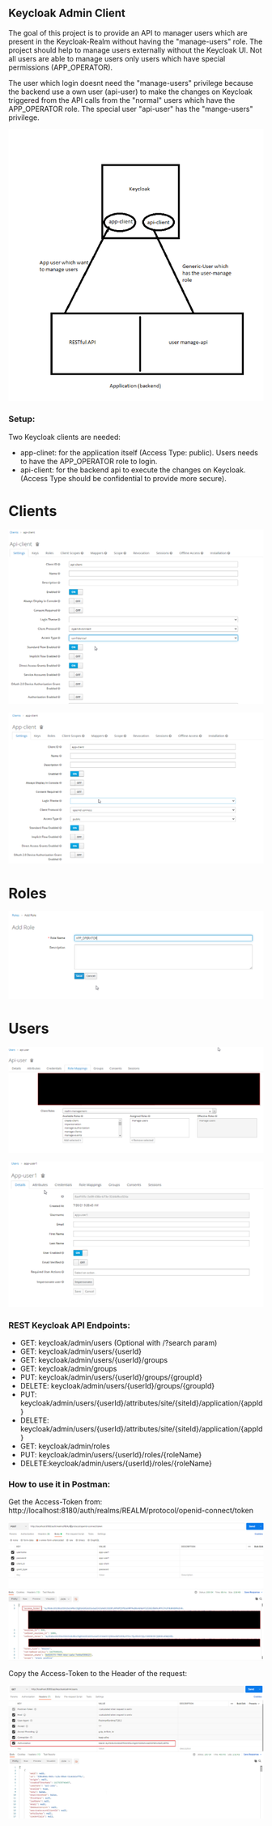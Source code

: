 ## Keycloak Admin Client
The goal of this project is to provide an API to manager users which are present in the Keycloak-Realm without having the "manage-users" role.
The project should help to manage users externally without the Keycloak UI. Not all users are able to manage users only users which have special permissions (APP_OPERATOR).

The user which login doesnt need the "manage-users" privilege because the backend use a own user (api-user) to make the changes on Keycloak triggered from the API calls from the "normal" users which have the APP_OPERATOR role.
The special user "api-user" has the "mange-users" privilege.

![Alt text](pictures/keycloak-admin-client-concept.png?raw=true)

### Setup:
Two Keycloak clients are needed:
- app-clinet: for the application itself (Access Type: public). Users needs to have the APP_OPERATOR role to login.
- api-client: for the backend api to execute the changes on Keycloak. (Access Type should be confidential to provide more secure).

# Clients

![Alt text](pictures/api-client.png?raw=true)

![Alt text](pictures/app-client.png?raw=true)

# Roles

![Alt text](pictures/app-operator-role.png?raw=true)

# Users

![Alt text](pictures/api-user.png?raw=true)

![Alt text](pictures/app-user.png?raw=true)

### REST Keycloak API Endpoints:

- GET: keycloak/admin/users (Optional with /?search param)
- GET: keycloak/admin/users/{userId}
- GET: keycloak/admin/users/{userId}/groups
- GET: keycloak/admin/groups
- PUT: keycloak/admin/users/{userId}/groups/{groupId}
- DELETE: keycloak/admin/users/{userId}/groups/{groupId}
- PUT: keycloak/admin/users/{userId}/attributes/site/{siteId}/application/{appId}
- DELETE: keycloak/admin/users/{userId}/attributes/site/{siteId}/application/{appId}
- GET: keycloak/admin/roles
- PUT: keycloak/admin/users/{userId}/roles/{roleName}
- DELETE:keycloak/admin/users/{userId}/roles/{roleName}

### How to use it in Postman:

Get the Access-Token from:
http://localhost:8180/auth/realms/REALM/protocol/openid-connect/token

![Alt text](pictures/access-token-from-postman.png?raw=true)

Copy the Access-Token to the Header of the request:

![Alt text](pictures/get-users.png?raw=true)
